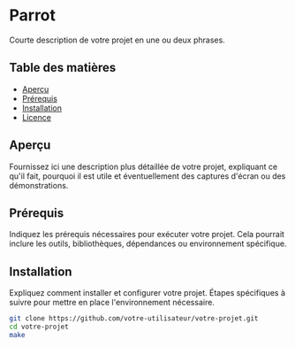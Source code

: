 # Parrot

Courte description de votre projet en une ou deux phrases.

## Table des matières

- [Aperçu](#aperçu)
- [Prérequis](#prérequis)
- [Installation](#installation)
- [Licence](#licence)

## Aperçu

Fournissez ici une description plus détaillée de votre projet, expliquant ce qu'il fait, pourquoi il est utile et éventuellement des captures d'écran ou des démonstrations.

## Prérequis

Indiquez les prérequis nécessaires pour exécuter votre projet. Cela pourrait inclure les outils, bibliothèques, dépendances ou environnement spécifique.

## Installation

Expliquez comment installer et configurer votre projet. Étapes spécifiques à suivre pour mettre en place l'environnement nécessaire.

```bash
git clone https://github.com/votre-utilisateur/votre-projet.git
cd votre-projet
make

